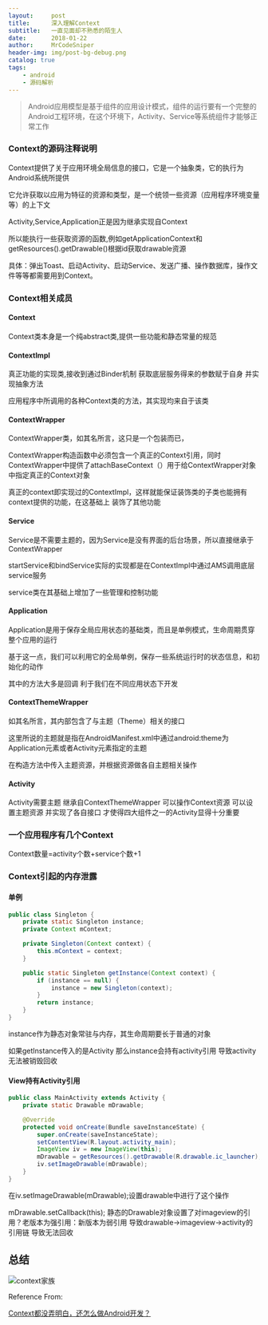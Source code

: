 ```yaml
---
layout:     post
title:      深入理解Context
subtitle:   一直见面却不熟悉的陌生人
date:       2018-01-22
author:     MrCodeSniper
header-img: img/post-bg-debug.png
catalog: true
tags:
    - android
    - 源码解析
---
```



>Android应用模型是基于组件的应用设计模式，组件的运行要有一个完整的Android工程环境，在这个环境下，Activity、Service等系统组件才能够正常工作

### Context的源码注释说明

Context提供了关于应用环境全局信息的接口，它是一个抽象类，它的执行为Android系统所提供

它允许获取以应用为特征的资源和类型，是一个统领一些资源（应用程序环境变量等）的上下文

Activity,Service,Application正是因为继承实现自Context

所以能执行一些获取资源的函数,例如getApplicationContext和getResources().getDrawable()根据id获取drawable资源

具体：弹出Toast、启动Activity、启动Service、发送广播、操作数据库，操作文件等等都需要用到Context。



### Context相关成员

#### Context

Context类本身是一个纯abstract类,提供一些功能和静态常量的规范

#### ContextImpl

真正功能的实现类,接收到通过Binder机制 获取底层服务得来的参数赋于自身 并实现抽象方法

应用程序中所调用的各种Context类的方法，其实现均来自于该类

#### ContextWrapper

ContextWrapper类，如其名所言，这只是一个包装而已，

ContextWrapper构造函数中必须包含一个真正的Context引用，同时ContextWrapper中提供了attachBaseContext（）用于给ContextWrapper对象中指定真正的Context对象

真正的context即实现过的ContextImpl，这样就能保证装饰类的子类也能拥有context提供的功能，在这基础上 装饰了其他功能


#### Service

Service是不需要主题的，因为Service是没有界面的后台场景，所以直接继承于ContextWrapper

startService和bindService实际的实现都是在ContextImpl中通过AMS调用底层service服务

service类在其基础上增加了一些管理和控制功能


#### Application

Application是用于保存全局应用状态的基础类，而且是单例模式，生命周期贯穿整个应用的运行

基于这一点，我们可以利用它的全局单例，保存一些系统运行时的状态信息，和初始化的动作

其中的方法大多是回调 利于我们在不同应用状态下开发


#### ContextThemeWrapper

如其名所言，其内部包含了与主题（Theme）相关的接口

这里所说的主题就是指在AndroidManifest.xml中通过android:theme为Application元素或者Activity元素指定的主题

在构造方法中传入主题资源，并根据资源做各自主题相关操作


#### Activity

Activity需要主题 继承自ContextThemeWrapper 可以操作Context资源 可以设置主题资源 并实现了各自接口 才使得四大组件之一的Activity显得十分重要


### 一个应用程序有几个Context

Context数量=activity个数+service个数+1

### Context引起的内存泄露


#### 单例
```java
public class Singleton {
    private static Singleton instance;
    private Context mContext;

    private Singleton(Context context) {
        this.mContext = context;
    }

    public static Singleton getInstance(Context context) {
        if (instance == null) {
            instance = new Singleton(context);
        }
        return instance;
    }
}
```
instance作为静态对象常驻与内存，其生命周期要长于普通的对象

如果getInstance传入的是Activity 那么instance会持有activity引用 导致activity无法被销毁回收


#### View持有Activity引用


```java
public class MainActivity extends Activity {
    private static Drawable mDrawable;

    @Override
    protected void onCreate(Bundle saveInstanceState) {
        super.onCreate(saveInstanceState);
        setContentView(R.layout.activity_main);
        ImageView iv = new ImageView(this);
        mDrawable = getResources().getDrawable(R.drawable.ic_launcher);
        iv.setImageDrawable(mDrawable);
    }
}
```

在iv.setImageDrawable(mDrawable);设置drawable中进行了这个操作

mDrawable.setCallback(this);
静态的Drawable对象设置了对imageview的引用？老版本为强引用：新版本为弱引用
导致drawable->imageview->activity的引用链 导致无法回收



	
## 总结

![context家族](https://upload-images.jianshu.io/upload_images/1187237-1b4c0cd31fd0193f.png?imageMogr2/auto-orient/strip%7CimageView2/2/w/628)
	
Reference From:

[Context都没弄明白，还怎么做Android开发？](https://www.jianshu.com/p/94e0f9ab3f1d)




